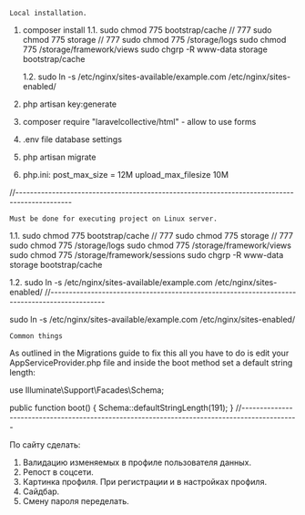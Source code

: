 ﻿	Local installation.

1. composer install
	1.1. 	sudo chmod 775 bootstrap/cache		// 777
		sudo chmod 775 storage				// 777
		sudo chmod 775 /storage/logs
		sudo chmod 775 /storage/framework/views
		sudo chgrp -R www-data storage bootstrap/cache
		
	1.2. 	sudo ln -s /etc/nginx/sites-available/example.com /etc/nginx/sites-enabled/

2. php artisan key:generate
3. composer require "laravelcollective/html"	- allow to use forms
4. .env file database settings
5. php artisan migrate

6. 	php.ini:
	post_max_size = 12M
	upload_max_filesize 10M

//---------------------------------------------------------------------------------------------

	Must be done for executing project on Linux server.
	
1.1. 	sudo chmod 775 bootstrap/cache		// 777
		sudo chmod 775 storage				// 777
		sudo chmod 775 /storage/logs
		sudo chmod 775 /storage/framework/views
		sudo chmod 775 /storage/framework/sessions
		sudo chgrp -R www-data storage bootstrap/cache

1.2. 	sudo ln -s /etc/nginx/sites-available/example.com /etc/nginx/sites-enabled/
//---------------------------------------------------------------------------------------------

sudo ln -s /etc/nginx/sites-available/example.com /etc/nginx/sites-enabled/

	Common things

As outlined in the Migrations guide to fix this all you have to do is edit your AppServiceProvider.php file and inside the boot method set a default string length:

use Illuminate\Support\Facades\Schema;

public function boot()
{
    Schema::defaultStringLength(191);
}
//---------------------------------------------------------------------------------------------

По сайту сделать:
1. Валидацию изменяемых в профиле пользователя данных.
2. Репост в соцсети.
3. Картинка профиля. При регистрации и в настройках профиля.
4. Сайдбар.
5. Смену пароля переделать.